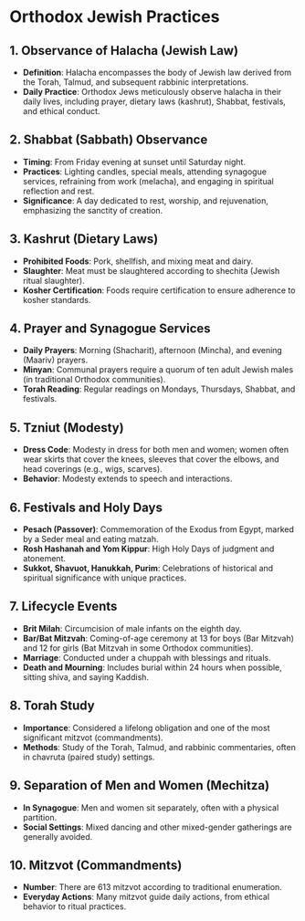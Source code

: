 # Orthodox Jewish Practices

## 1. **Observance of Halacha (Jewish Law)**
   - **Definition**: Halacha encompasses the body of Jewish law derived from the Torah, Talmud, and subsequent rabbinic interpretations.
   - **Daily Practice**: Orthodox Jews meticulously observe halacha in their daily lives, including prayer, dietary laws (kashrut), Shabbat, festivals, and ethical conduct.

## 2. **Shabbat (Sabbath) Observance**
   - **Timing**: From Friday evening at sunset until Saturday night.
   - **Practices**: Lighting candles, special meals, attending synagogue services, refraining from work (melacha), and engaging in spiritual reflection and rest.
   - **Significance**: A day dedicated to rest, worship, and rejuvenation, emphasizing the sanctity of creation.

## 3. **Kashrut (Dietary Laws)**
   - **Prohibited Foods**: Pork, shellfish, and mixing meat and dairy.
   - **Slaughter**: Meat must be slaughtered according to shechita (Jewish ritual slaughter).
   - **Kosher Certification**: Foods require certification to ensure adherence to kosher standards.

## 4. **Prayer and Synagogue Services**
   - **Daily Prayers**: Morning (Shacharit), afternoon (Mincha), and evening (Maariv) prayers.
   - **Minyan**: Communal prayers require a quorum of ten adult Jewish males (in traditional Orthodox communities).
   - **Torah Reading**: Regular readings on Mondays, Thursdays, Shabbat, and festivals.

## 5. **Tzniut (Modesty)**
   - **Dress Code**: Modesty in dress for both men and women; women often wear skirts that cover the knees, sleeves that cover the elbows, and head coverings (e.g., wigs, scarves).
   - **Behavior**: Modesty extends to speech and interactions.

## 6. **Festivals and Holy Days**
   - **Pesach (Passover)**: Commemoration of the Exodus from Egypt, marked by a Seder meal and eating matzah.
   - **Rosh Hashanah and Yom Kippur**: High Holy Days of judgment and atonement.
   - **Sukkot, Shavuot, Hanukkah, Purim**: Celebrations of historical and spiritual significance with unique practices.

## 7. **Lifecycle Events**
   - **Brit Milah**: Circumcision of male infants on the eighth day.
   - **Bar/Bat Mitzvah**: Coming-of-age ceremony at 13 for boys (Bar Mitzvah) and 12 for girls (Bat Mitzvah in some Orthodox communities).
   - **Marriage**: Conducted under a chuppah with blessings and rituals.
   - **Death and Mourning**: Includes burial within 24 hours when possible, sitting shiva, and saying Kaddish.

## 8. **Torah Study**
   - **Importance**: Considered a lifelong obligation and one of the most significant mitzvot (commandments).
   - **Methods**: Study of the Torah, Talmud, and rabbinic commentaries, often in chavruta (paired study) settings.

## 9. **Separation of Men and Women (Mechitza)**
   - **In Synagogue**: Men and women sit separately, often with a physical partition.
   - **Social Settings**: Mixed dancing and other mixed-gender gatherings are generally avoided.

## 10. **Mitzvot (Commandments)**
   - **Number**: There are 613 mitzvot according to traditional enumeration.
   - **Everyday Actions**: Many mitzvot guide daily actions, from ethical behavior to ritual practices.
